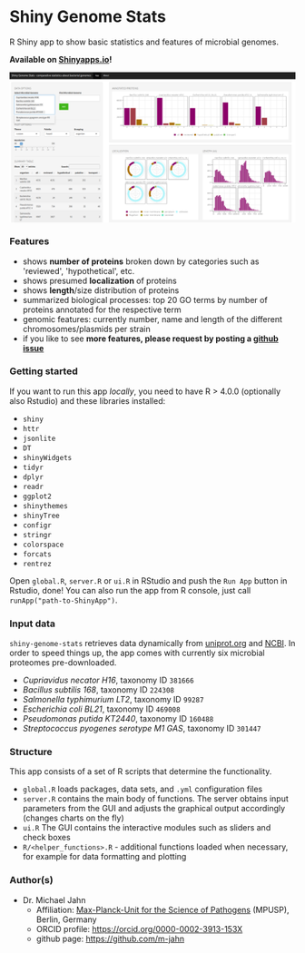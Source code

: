# Shiny Genome Stats

R Shiny app to show basic statistics and features of microbial genomes.

**Available on [Shinyapps.io](https://m-jahn.shinyapps.io/shiny-genome-stats/)!**

<img src="example.png" width="800px" style="display: block; margin: auto;" />

### Features

- shows **number of proteins** broken down by categories such as 'reviewed', 'hypothetical', etc.
- shows presumed **localization** of proteins
- shows **length**/size distribution of proteins
- summarized biological processes: top 20 GO terms by number of proteins annotated for the respective term
- genomic features: currently number, name and length of the different chromosomes/plasmids per strain
- if you like to see **more features, please request by posting a [github issue](https://github.com/m-jahn/shiny-genome-stats/issues)**

### Getting started

If you want to run this app *locally*, you need to have R > 4.0.0 (optionally also Rstudio) and these libraries installed:

- `shiny`
- `httr`
- `jsonlite`
- `DT`
- `shinyWidgets`
- `tidyr`
- `dplyr`
- `readr`
- `ggplot2`
- `shinythemes`
- `shinyTree`
- `configr`
- `stringr`
- `colorspace`
- `forcats`
- `rentrez`

Open `global.R`, `server.R` or `ui.R` in RStudio and push the `Run App` button in Rstudio, done!
You can also run the app from R console, just call `runApp("path-to-ShinyApp")`.

### Input data

`shiny-genome-stats` retrieves data dynamically from [uniprot.org](https://www.uniprot.org) and [NCBI](https://www.ncbi.nlm.nih.gov/datasets/genome/).
In order to speed things up, the app comes with currently six microbial proteomes pre-downloaded.

- *Cupriavidus necator H16*, taxonomy ID `381666`
- *Bacillus subtilis 168*, taxonomy ID `224308`
- *Salmonella typhimurium LT2*, taxonomy ID `99287`
- *Escherichia coli BL21*, taxonomy ID `469008`
- *Pseudomonas putida KT2440*, taxonomy ID `160488`
- *Streptococcus pyogenes serotype M1 GAS*, taxonomy ID `301447`

### Structure

This app consists of a set of R scripts that determine the functionality.

- `global.R` loads packages, data sets, and `.yml` configuration files
- `server.R` contains the main body of functions. The server obtains input parameters from the GUI and adjusts the graphical output accordingly (changes charts on the fly)
- `ui.R` The GUI contains the interactive modules such as sliders and check boxes
- `R/<helper_functions>.R` - additional functions loaded when necessary, for example for data formatting and plotting

### Author(s)

- Dr. Michael Jahn
  - Affiliation: [Max-Planck-Unit for the Science of Pathogens](https://www.mpusp.mpg.de/) (MPUSP), Berlin, Germany
  - ORCID profile: https://orcid.org/0000-0002-3913-153X
  - github page: https://github.com/m-jahn
